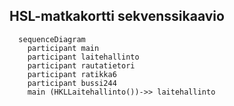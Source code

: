 ## HSL-matkakortti sekvenssikaavio

```mermaid
  sequenceDiagram
    participant main
    participant laitehallinto
    participant rautatietori
    participant ratikka6
    participant bussi244
    main (HKLLaitehallinto())->> laitehallinto
```
